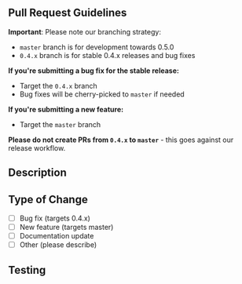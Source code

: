 ## Pull Request Guidelines

**Important**: Please note our branching strategy:
- `master` branch is for development towards 0.5.0
- `0.4.x` branch is for stable 0.4.x releases and bug fixes

**If you're submitting a bug fix for the stable release:**
- Target the `0.4.x` branch
- Bug fixes will be cherry-picked to `master` if needed

**If you're submitting a new feature:**
- Target the `master` branch

**Please do not create PRs from `0.4.x` to `master`** - this goes against our release workflow.

## Description
<!-- Describe your changes here -->

## Type of Change
- [ ] Bug fix (targets 0.4.x)
- [ ] New feature (targets master)
- [ ] Documentation update
- [ ] Other (please describe)

## Testing
<!-- Describe how you tested your changes -->
